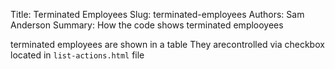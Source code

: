 Title: Terminated Employees 
Slug: terminated-employees
Authors: Sam Anderson
Summary: How the code shows terminated emplooyees


terminated employees are shown in a table
They arecontrolled via checkbox located in `list-actions.html` file